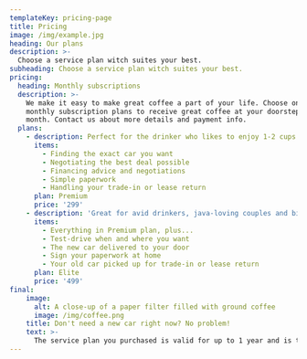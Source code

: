 ```yaml
---
templateKey: pricing-page
title: Pricing
image: /img/example.jpg
heading: Our plans
description: >-
  Choose a service plan witch suites your best.
subheading: Choose a service plan witch suites your best.
pricing:
  heading: Monthly subscriptions
  description: >-
    We make it easy to make great coffee a part of your life. Choose one of our
    monthly subscription plans to receive great coffee at your doorstep each
    month. Contact us about more details and payment info.
  plans:
    - description: Perfect for the drinker who likes to enjoy 1-2 cups per day.
      items:
        - Finding the exact car you want
        - Negotiating the best deal possible
        - Financing advice and negotiations
        - Simple paperwork
        - Handling your trade-in or lease return
      plan: Premium
      price: '299'
    - description: 'Great for avid drinkers, java-loving couples and bigger crowds'
      items:
        - Everything in Premium plan, plus...
        - Test-drive when and where you want
        - The new car delivered to your door
        - Sign your paperwork at home
        - Your old car picked up for trade-in or lease return
      plan: Elite
      price: '499'
final:
    image:
      alt: A close-up of a paper filter filled with ground coffee
      image: /img/coffee.png
    title: Don't need a new car right now? No problem!
    text: >-
      The service plan you purchased is valid for up to 1 year and is transferable to your friends and family.
---
```

